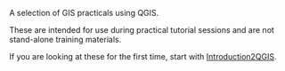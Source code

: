 A selection of GIS practicals using QGIS.

These are intended for use during practical tutorial sessions and are not stand-alone training materials.

If you are looking at these for the first time, start with [Introduction2QGIS](https://github.com/cyesson/Training/tree/master/GIS/Introduction2QGIS).
